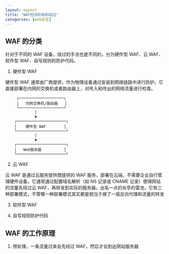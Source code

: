 ```yaml
---
layout: mypost
title: "WAF检测机制和绕过"
categories: [web安全]
---
```


## WAF 的分类

针对于不同的 WAF 设备，绕过的手法也是不同的，分为硬件型 WAF、云 WAF、软件型 WAF、自写规则的防护代码。

1. 硬件型 WAF

硬件型 WAF 通常由厂商提供，作为物理设备通过安装到网络链路中进行防护。它直接部署在内网的交换机或者路由器上，对传入和传出的网络流量进行检查。

```
     ┌────────────────────┐
     │   内网交换机/路由器   │
     └────────────────────┘
             │
             ▼
    ┌──────────────────────┐
    │    硬件型 WAF        │
    └──────────────────────┘
             │
             ▼
    ┌──────────────────────┐
    │   Web服务器          │
    └──────────────────────┘

```

2. 云 WAF

云 WAF 是通过云服务提供商提供的 WAF 服务，部署在云端，不需要企业自行管理硬件设备。它通常通过配置域名解析（如 NS 记录或 CNAME 记录）使得网站的流量先经过云 WAF，再转发到实际的服务器。出名一点的长亭的雷池，它有三种部署模式，不管哪一种部署模式其实都是相当于做了一层反向代理和流量的转发

3. 软件型 WAF

4. 自写规则防护代码

## WAF 的工作原理

1. 预处理，一条流量过来会先经过 WAF，然后才会到达网站服务器